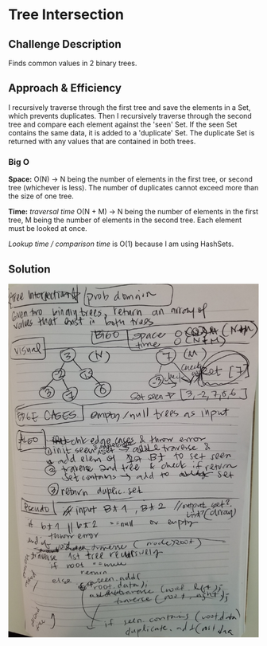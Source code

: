 # Tree Intersection

## Challenge Description
Finds common values in 2 binary trees.

## Approach & Efficiency
<!-- What approach did you take? Why? What is the Big O space/time for this approach? -->
I recursively traverse through the first tree and save the elements in a Set, which prevents duplicates.
Then I recursively traverse through the second tree and compare each element against the 'seen' Set. If the seen
Set contains the same data, it is added to a 'duplicate' Set.
The duplicate Set is returned with any values that are contained in both trees.

### Big O
**Space:** O(N) -> N being the number of elements in the first tree, or second tree (whichever is less).
The number of duplicates cannot exceed more than the size of one tree.

**Time:** *traversal time* O(N + M) -> N being the number of elements in the first tree, M being the number of elements
in the second tree. Each element must be looked at once.

*Lookup time / comparison time* is O(1) because I am using HashSets.

## Solution
<!-- Embedded whiteboard image -->
![intersection](../401-code-challenges/assets/intersection.jpg)